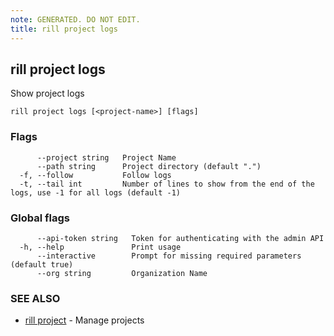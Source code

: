 ```yaml
---
note: GENERATED. DO NOT EDIT.
title: rill project logs
---
```

## rill project logs

Show project logs

```
rill project logs [<project-name>] [flags]
```

### Flags

```
      --project string   Project Name
      --path string      Project directory (default ".")
  -f, --follow           Follow logs
  -t, --tail int         Number of lines to show from the end of the logs, use -1 for all logs (default -1)
```

### Global flags

```
      --api-token string   Token for authenticating with the admin API
  -h, --help               Print usage
      --interactive        Prompt for missing required parameters (default true)
      --org string         Organization Name
```

### SEE ALSO

* [rill project](project.md)	 - Manage projects

